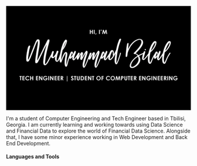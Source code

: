 <img src="https://github.com/bilalmotiwala/bilalmotiwala/blob/main/blob/master/assets/Heading.gif" align="center" />

I'm a student of Computer Engineering and Tech Engineer based in Tbilisi, Georgia. I am currently learning and working towards using Data Science and Financial Data to explore the world of Financial Data Science. Alongside that, I have some minor experience working in Web Development and Back End Development.

#### Languages and Tools




<!--
**bilalmotiwala/bilalmotiwala** is a ✨ _special_ ✨ repository because its `README.md` (this file) appears on your GitHub profile.

Here are some ideas to get you started:

- 🔭 I’m currently working on ...
- 🌱 I’m currently learning ...
- 👯 I’m looking to collaborate on ...
- 🤔 I’m looking for help with ...
- 💬 Ask me about ...
- 📫 How to reach me: ...
- 😄 Pronouns: ...
- ⚡ Fun fact: ...
-->
